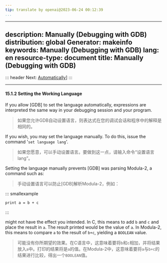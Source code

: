 ```yaml
---
tip: translate by openai@2023-06-24 00:12:39
...
```

---
description: Manually (Debugging with GDB)
distribution: global
Generator: makeinfo
keywords: Manually (Debugging with GDB)
lang: en
resource-type: document
title: Manually (Debugging with GDB)
---
::: header
Next: [Automatically](Automatically.html#Automatically)]
:::

---

#### 15.1.2 Setting the Working Language


If you allow [GDB] to set the language automatically, expressions are interpreted the same way in your debugging session and your program.

> 如果您允许GDB自动设置语言，则表达式在您的调试会话和程序中的解释是相同的。


If you wish, you may set the language manually. To do this, issue the command '`set language lang`'.

> 如果您愿意，可以手动设置语言。要做到这一点，请输入命令“设置语言lang”。


Setting the language manually prevents [GDB] was parsing Modula-2, a command such as:

> 手动设置语言可以防止[GDB]解析Modula-2，例如：

::: smallexample

```bash
print a = b + c
```

:::


might not have the effect you intended. In C, this means to add `b` and `c` and place the result in `a`. The result printed would be the value of `a`. In Modula-2, this means to compare `a` to the result of `b+c`, yielding a `BOOLEAN` value.

> 可能没有你所期望的效果。在C语言中，这意味着要将`b`和`c`相加，并将结果放入`a`中。打印的结果将是`a`的值。在Modula-2中，这意味着要将`a`与`b+c`的结果进行比较，得出一个`BOOLEAN`值。
